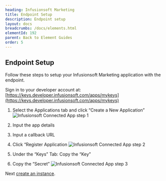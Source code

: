 ```yaml
---
heading: Infusionsoft Marketing
title: Endpoint Setup
description: Endpoint setup
layout: docs
breadcrumbs: /docs/elements.html
elementId: 192
parent: Back to Element Guides
order: 5
---
```


## Endpoint Setup

Follow these steps to setup your Infusionsoft Marketing application with the endpoint.

Sign in to your developer account at:
[https://keys.developer.infusionsoft.com/apps/mykeys](https://keys.developer.infusionsoft.com/apps/mykeys)

1. Select the Applications tab and click “Create a New Application”
![Infusionsoft Connected App step 1](http://cloud-elements.com/wp-content/uploads/2015/07/InfusionsoftAPI1.png)

2. Input the app details

3. Input a callback URL

4. Click “Register Application
![Infusionsoft Connected App step 2](http://cloud-elements.com/wp-content/uploads/2015/07/InfusionsoftAPI2.png)

5. Under the “Keys” Tab: Copy the “Key”

6. Copy the “Secret”
![Infusionsoft Connected App step 3](http://cloud-elements.com/wp-content/uploads/2015/07/InfusionsoftAPI3.png)

Next [create an instance](infusionsoft-marketing-create-instance.html).
